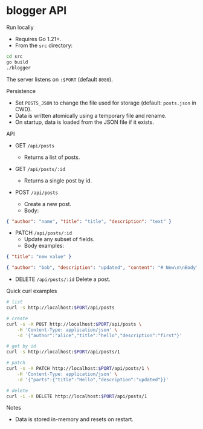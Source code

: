 # blogger API

Run locally

- Requires Go 1.21+.
- From the `src` directory:

```sh
cd src
go build
./blogger
```

The server listens on `:$PORT` (default `8080`).

Persistence

- Set `POSTS_JSON` to change the file used for storage (default: `posts.json` in CWD).
- Data is written atomically using a temporary file and rename.
- On startup, data is loaded from the JSON file if it exists.

API

- GET `/api/posts`
    - Returns a list of posts.

- GET `/api/posts/:id`
    - Returns a single post by id.

- POST `/api/posts`
    - Create a new post.
    - Body:

```json
{ "author": "name", "title": "title", "description": "text" }
```

- PATCH `/api/posts/:id`
    - Update any subset of fields.
    - Body examples:

```json
{ "title": "new value" }
```

```json
{ "author": "bob", "description": "updated", "content": "# New\n\nBody" }
```

- DELETE `/api/posts/:id`
    Delete a post.

Quick curl examples

```sh
# list
curl -s http://localhost:$PORT/api/posts

# create
curl -s -X POST http://localhost:$PORT/api/posts \
    -H 'Content-Type: application/json' \
    -d '{"author":"alice","title":"hello","description":"first"}'

# get by id
curl -s http://localhost:$PORT/api/posts/1

# patch
curl -s -X PATCH http://localhost:$PORT/api/posts/1 \
    -H 'Content-Type: application/json' \
    -d '{"parts":{"title":"Hello","description":"updated"}}'

# delete
curl -i -X DELETE http://localhost:$PORT/api/posts/1
```

Notes

- Data is stored in-memory and resets on restart.
